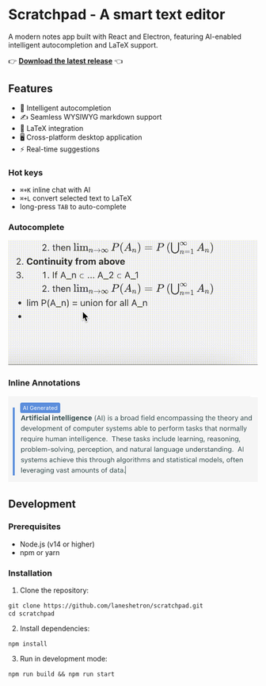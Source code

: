 # Scratchpad - A smart text editor

A modern notes app built with React and Electron, featuring AI-enabled intelligent autocompletion and LaTeX support.

👉 [**Download the latest release**](https://github.com/laneshetron/scratchpad/releases/download/v1.0.1/scratchpad.dmg) 👈

## Features

- 🧠 Intelligent autocompletion
- ✍️ Seamless WYSIWYG markdown support
- 🧮 LaTeX integration
- 🖥️ Cross-platform desktop application
- ⚡ Real-time suggestions

### Hot keys

- `⌘+K` inline chat with AI
- `⌘+L` convert selected text to LaTeX
- long-press `TAB` to auto-complete

### Autocomplete

![Autocompletion](https://raw.githubusercontent.com/laneshetron/scratchpad/refs/heads/master/autocomplete.gif)

### Inline Annotations

![Inline Annotations](https://raw.githubusercontent.com/laneshetron/scratchpad/refs/heads/master/inline-screenshot.png)

## Development

### Prerequisites

- Node.js (v14 or higher)
- npm or yarn

### Installation

1. Clone the repository:
```
git clone https://github.com/laneshetron/scratchpad.git
cd scratchpad
```

2. Install dependencies:
```
npm install
```

3. Run in development mode:
```
npm run build && npm run start
```
